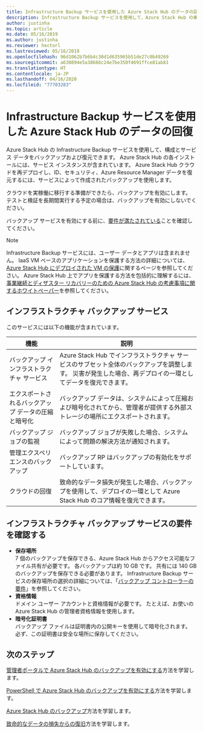 ```yaml
---
title: Infrastructure Backup サービスを使用した Azure Stack Hub のデータの回復
description: Infrastructure Backup サービスを使用して、Azure Stack Hub の構成とサービス データをバックアップおよび復元する方法について学習します。
author: justinha
ms.topic: article
ms.date: 05/16/2019
ms.author: justinha
ms.reviewer: hectorl
ms.lastreviewed: 05/16/2019
ms.openlocfilehash: 96d1062b7b6b4c30d1d635965b51de27c0b49269
ms.sourcegitcommit: a630894e5a38666c24e7be350f4691ffce81ab81
ms.translationtype: HT
ms.contentlocale: ja-JP
ms.lasthandoff: 04/16/2020
ms.locfileid: "77703283"
---
```

# <a name="recover-data-in-azure-stack-hub-with-the-infrastructure-backup-service"></a>Infrastructure Backup サービスを使用した Azure Stack Hub のデータの回復

Azure Stack Hub の Infrastructure Backup サービスを使用して、構成とサービス データをバックアップおよび復元できます。 Azure Stack Hub の各インストールには、サービス インスタンスが含まれています。 Azure Stack Hub クラウドを再デプロイし、ID、セキュリティ、Azure Resource Manager データを復元するには、サービスによって作成されたバックアップを使用します。

クラウドを実稼働に移行する準備ができたら、バックアップを有効にします。 テストと検証を長期間実行する予定の場合は、バックアップを有効にしないでください。

バックアップ サービスを有効にする前に、[要件が満たされている](#verify-requirements-for-the-infrastructure-backup-service)ことを確認してください。

> [!Note]  
> Infrastructure Backup サービスには、ユーザー データとアプリは含まれません。 IaaS VM ベースのアプリケーションを保護する方法の詳細については、[Azure Stack Hub にデプロイされた VM の保護](../user/azure-stack-manage-vm-protect.md)に関するページを参照してください。 Azure Stack Hub 上でアプリを保護する方法を包括的に理解するには、[事業継続とディザスター リカバリーのための Azure Stack Hub の考慮事項に関するホワイトペーパー](https://aka.ms/azurestackbcdrconsiderationswp)を参照してください。

## <a name="the-infrastructure-backup-service"></a>インフラストラクチャ バックアップ サービス

このサービスには以下の機能が含まれています。

| 機能                                            | 説明                                                                                                                                                |
|----------------------------------------------------|------------------------------------------------------------------------------------------------------------------------------------------------------------|
| バックアップ インフラストラクチャ サービス                     | Azure Stack Hub でインフラストラクチャ サービスのサブセット全体のバックアップを調整します。 災害が発生した場合、再デプロイの一環としてデータを復元できます。 |
| エクスポートされるバックアップ データの圧縮と暗号化 | バックアップ データは、システムによって圧縮および暗号化されてから、管理者が提供する外部ストレージの場所にエクスポートされます。                |
| バックアップ ジョブの監視                              | バックアップ ジョブが失敗した場合、システムによって問題の解決方法が通知されます。                                                                                                |
| 管理エクスペリエンスのバックアップ                       | バックアップ RP はバックアップの有効化をサポートしています。                                                                                                                         |
| クラウドの回復                                     | 致命的なデータ損失が発生した場合、バックアップを使用して、デプロイの一環として Azure Stack Hub のコア情報を復元できます。                                 |

## <a name="verify-requirements-for-the-infrastructure-backup-service"></a>インフラストラクチャ バックアップ サービスの要件を確認する

- **保存場所**  
  7 個のバックアップを保存できる、Azure Stack Hub からアクセス可能なファイル共有が必要です。 各バックアップは約 10 GB です。 共有には 140 GB のバックアップを保存できる必要があります。 Infrastructure Backup サービスの保存場所の選択の詳細については、「[バックアップ コントローラーの要件](azure-stack-backup-reference.md#backup-controller-requirements)」を参照してください。
- **資格情報**  
  ドメイン ユーザー アカウントと資格情報が必要です。 たとえば、お使いの Azure Stack Hub の管理者資格情報を使用します。
- **暗号化証明書**  
  バックアップ ファイルは証明書内の公開キーを使用して暗号化されます。 必ず、この証明書は安全な場所に保存してください。 


## <a name="next-steps"></a>次のステップ

[管理者ポータルで Azure Stack Hub のバックアップを有効にする](azure-stack-backup-enable-backup-console.md)方法を学習します。

[PowerShell で Azure Stack Hub のバックアップを有効にする](azure-stack-backup-enable-backup-powershell.md)方法を学習します。

[Azure Stack Hub のバックアップ](azure-stack-backup-back-up-azure-stack.md)方法を学習します。

[致命的なデータの損失からの復旧](azure-stack-backup-recover-data.md)方法を学習します。
